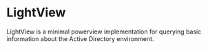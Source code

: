 # LightView
LightView is a minimal powerview implementation for querying basic information about the Active Directory environment. 
